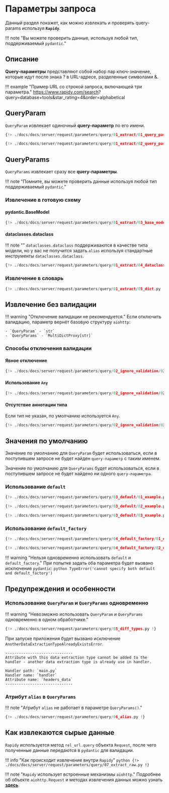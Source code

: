 # Параметры запроса
Данный раздел покажет, как можно извлекать и проверять query-params используя **`Rapidy`**.

!!! note "Вы можете проверить данные, используя любой тип, поддерживаемый `pydantic`."

## Описание
**Query-параметры** представляют собой набор пар ключ-значение, которые идут после знака <span class="green-color">?</span> в URL-адресе,
разделенные символами <span class="green-color">&</span>.

!!! example "Пример URL со строкой запроса, включающей три параметра."
    https://www.rapidy.com/search<span class="green-color">?</span><span class="base-color">query</span>=<span class="note-color">database+tools</span><span class="green-color">&</span><span class="base-color">star_rating</span>=<span class="note-color">4</span><span class="green-color">&</span><span class="base-color">order</span>=<span class="note-color">alphabetical</span>

## QueryParam
`QueryParam` извлекает одиночный **query-параметр** по его имени.

```python
{!> ./docs/docs/server/request/parameters/query/01_extract/01_query_param.py !}
```
```python
{!> ./docs/docs/server/request/parameters/query/01_extract/02_query_params.py !}
```

## QueryParams
`QueryParams` извлекает сразу все **query-параметры**.

!!! note "Помните, вы можете проверить данные используя любой тип поддерживаемый `pydantic`."

### Извлечение в готовую схему
#### pydantic.BaseModel
```Python
{!> ./docs/docs/server/request/parameters/query/01_extract/03_base_model.py !}
```

#### dataclasses.dataclass
!!! note ""
    `dataclasses.dataclass` поддерживаются в качестве типа модели, но у вас не получится
    задать `alias` используя стандартные инструменты `dataclasses.dataclass`.

```Python
{!> ./docs/docs/server/request/parameters/query/01_extract/04_dataclass.py !}
```

### Извлечение в словарь
```Python
{!> ./docs/docs/server/request/parameters/query/01_extract/05_dict.py !}
```

## Извлечение без валидации

!!! warning "Отключение валидации не рекомендуется."
    Если отключить валидацию, параметр вернёт базовую структуру `aiohttp`:

    - `QueryParam` - `str`
    - `QueryParams` - `MultiDictProxy[str]`

### Способы отключения валидации

#### Явное отключение
```python
{!> ./docs/docs/server/request/parameters/query/02_ignore_validation/01_validate_attr_false.py !}
```

#### Использование `Any`
```python
{!> ./docs/docs/server/request/parameters/query/02_ignore_validation/02_any_type.py !}
```

#### Отсутствие аннотации типа
Если тип не указан, по умолчанию используется `Any`.
```python
{!> ./docs/docs/server/request/parameters/query/02_ignore_validation/03_no_type.py !}
```

## Значения по умолчанию
Значение по умолчанию для `QueryParam` будет использоваться, если в поступившем запросе не будет найден `query-параметр` с таким именем.

Значение по умолчанию для `QueryParams` будет использоваться, если в поступившем запросе не будет найдено ни одного `query-параметра`.

### Использование `default`
```python
{!> ./docs/docs/server/request/parameters/query/03_default/01_example.py !}
```
```python
{!> ./docs/docs/server/request/parameters/query/03_default/02_example.py !}
```
```python
{!> ./docs/docs/server/request/parameters/query/03_default/03_example.py !}
```

### Использование `default_factory`
```python
{!> ./docs/docs/server/request/parameters/query/04_default_factory/01_example.py !}
```
```python
{!> ./docs/docs/server/request/parameters/query/04_default_factory/02_example.py !}
```

!!! warning "Нельзя одновременно использовать `default` и `default_factory`."
    При попытке задать оба параметра будет вызвано исключение `pydantic`:
    ```python
    TypeError('cannot specify both default and default_factory')
    ```

## Предупреждения и особенности

### Использование `QueryParam` и `QueryParams` одновременно
!!! warning "Невозможно использовать `QueryParam` и `QueryParams` одновременно в одном обработчике."
```python
{!> ./docs/docs/server/request/parameters/query/05_diff_types.py !}
```

При запуске приложения будет вызвано исключение `AnotherDataExtractionTypeAlreadyExistsError`.

```
------------------------------
Attribute with this data extraction type cannot be added to the handler - another data extraction type is already use in handler.

Handler path: `main.py`
Handler name: `handler`
Attribute name: `headers_data`
------------------------------
```

### Атрибут `alias` в `QueryParams`

!!! note "Атрибут `alias` не работает в параметре `QueryParams()`."
```python
{!> ./docs/docs/server/request/parameters/query/06_alias.py !}
```

## Как извлекаются сырые данные
`Rapidy` используется метод `rel_url.query` объекта `Request`, после чего полученные данные передаются в `pydantic` для валидации.

!!! info "Как происходит извлечение внутри `Rapidy`"
    ```python
    {!> ./docs/docs/server/request/parameters/query/07_extract_raw.py !}
    ```

!!! note "`Rapidy` использует встроенные механизмы `aiohttp`."
    Подробнее об объекте `aiohttp.Request` и методах извлечения данных можно узнать
    **<a href="https://docs.aiohttp.org/en/stable/web_reference.html" target="_blank">здесь</a>**.
